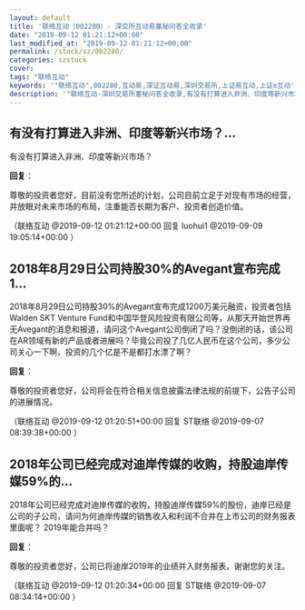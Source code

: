 ```yaml
---
layout: default
title: '联络互动（002280）- 深交所互动易董秘问答全收录'
date: "2019-09-12 01:21:12+00:00"
last_modified_at: "2019-09-12 01:21:12+00:00"
permalink: /stock/sz/002280/
categories: szstock
cover: 
tags: "联络互动"
keywords: '"联络互动",002280,互动易,深证互动易,深圳交易所,上证易互动,上证e互动'
description: '"联络互动-深圳交易所董秘问答全收录,有没有打算进入非洲、印度等新兴市场？"'
---
```


## 有没有打算进入非洲、印度等新兴市场？...

有没有打算进入非洲、印度等新兴市场？

**回复**：

尊敬的投资者您好，目前没有您所述的计划，公司目前立足于对现有市场的经营，并放眼对未来市场的布局，注重能否长期为客户、投资者创造价值。 

（联络互动  @2019-09-12 01:21:12+00:00 回复 luohui1  @2019-09-09 19:05:14+00:00 ）

## 2018年8月29日公司持股30%的Avegant宣布完成1...

2018年8月29日公司持股30%的Avegant宣布完成1200万美元融资，投资者包括Walden SKT Venture Fund和中国华登风险投资有限公司等，从那天开始世界再无Avegant的消息和报道，请问这个Avegant公司倒闭了吗？没倒闭的话，该公司在AR领域有新的产品或者进展吗？毕竟公司投了几亿人民币在这个公司，多少公司关心一下啊，投资的几个亿是不是都打水漂了啊？

**回复**：

尊敬的投资者您好，公司将会在符合相关信息披露法律法规的前提下，公告子公司的进展情况。 

（联络互动  @2019-09-12 01:20:51+00:00 回复 ST联络  @2019-09-07 08:39:38+00:00 ）

## 2018年公司已经完成对迪岸传媒的收购，持股迪岸传媒59%的...

2018年公司已经完成对迪岸传媒的收购，持股迪岸传媒59%的股份，迪岸已经是公司的子公司，请问为何迪岸传媒的销售收入和利润不合并在上市公司的财务报表里面呢？ 2019年能合并吗？

**回复**：

尊敬的投资者您好，公司已将迪岸2019年的业绩并入财务报表，谢谢您的关注。 

（联络互动  @2019-09-12 01:20:34+00:00 回复 ST联络  @2019-09-07 08:34:14+00:00 ）

